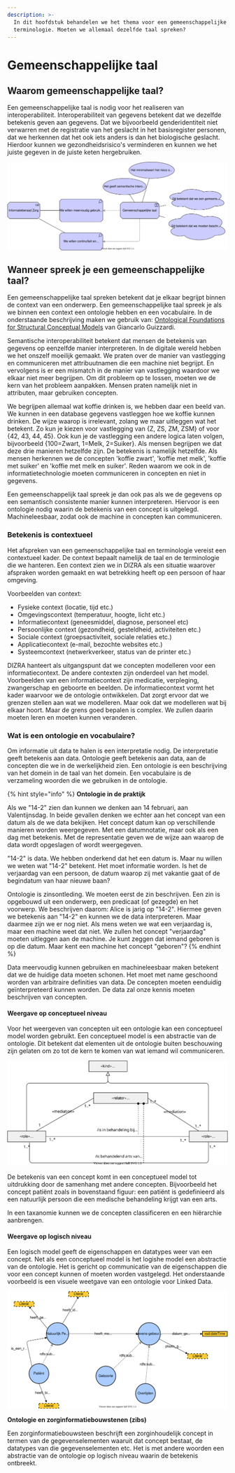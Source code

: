 ```yaml
---
description: >-
  In dit hoofdstuk behandelen we het thema voor een gemeenschappelijke taal en
  terminologie. Moeten we allemaal dezelfde taal spreken?
---
```


# Gemeenschappelijke taal

## Waarom gemeenschappelijke taal?
Een gemeenschappelijke taal is nodig voor het realiseren van interoperabiliteit. Interoperabiliteit van gegevens betekent dat we dezelfde betekenis geven aan gegevens. Dat we bijvoorbeeld genderidentiteit niet verwarren met de registratie van het geslacht in het basisregister personen, dat we herkennen dat het ook iets anders is dan het biologische geslacht. Hierdoor kunnen we gezondheidsrisico's verminderen en kunnen we het juiste gegeven in de juiste keten hergebruiken.

![Gemeenschappelijke taal](../.gitbook/assets/motivation/commonlanguage.svg)

## Wanneer spreek je een gemeenschappelijke taal?

Een gemeenschappelijke taal spreken betekent dat je elkaar begrijpt binnen de context van een onderwerp. Een gemeenschappelijke taal spreek je als we binnen een context een ontologie hebben en een vocabulaire. In de onderstaande beschrijving maken we gebruik van: [Ontological Foundations for Structural Conceptual Models](https://ris.utwente.nl/ws/portalfiles/portal/6042428/thesis_Guizzardi.pdf) van Giancarlo Guizzardi.

Semantische interoperabiliteit betekent dat mensen de betekenis van gegevens op eenzelfde manier interpreteren. In de digitale wereld hebben we het onszelf moeilijk gemaakt. We praten over de manier van vastlegging en communiceren met attribuutnamen die een machine niet begrijpt. En vervolgens is er een mismatch in de manier van vastlegging waardoor we elkaar niet meer begrijpen. Om dit probleem op te lossen, moeten we de kern van het probleem aanpakken. Mensen praten namelijk niet in attributen, maar gebruiken concepten. 

We begrijpen allemaal wat koffie drinken is, we hebben daar een beeld van. We kunnen in een database gegevens vastleggen hoe we koffie kunnen drinken. De wijze waarop is irrelevant, zolang we maar uitleggen wat het betekent. Zo kun je kiezen voor vastlegging van {Z, ZS, ZM, ZSM} of voor {42, 43, 44, 45}. Ook kun je de vastlegging een andere logica laten volgen, bijvoorbeeld {100=Zwart, 1=Melk, 2=Suiker}. Als mensen begrijpen we dat deze drie manieren hetzelfde zijn. De betekenis is namelijk hetzelfde. Als mensen herkennen we de concepten 'koffie zwart', 'koffie met melk', 'koffie met suiker' en 'koffie met melk en suiker'. Reden waarom we ook in de informatietechnologie moeten communiceren in concepten en niet in gegevens.

Een gemeenschappelijk taal spreek je dan ook pas als we de gegevens op een semantisch consistente manier kunnen interpreteren. Hiervoor is een ontologie nodig waarin de betekenis van een concept is uitgelegd. Machineleesbaar, zodat ook de machine in concepten kan communiceren.

### Betekenis is contextueel

Het afspreken van een gemeenschappelijke taal en terminologie vereist een contextueel kader. De context bepaalt namelijk de taal en de terminologie die we hanteren. Een context zien we in DIZRA als een situatie waarover afspraken worden gemaakt en wat betrekking heeft op een persoon of haar omgeving.

Voorbeelden van context:

* Fysieke context \(locatie, tijd etc.\)
* Omgevingscontext \(temperatuur, hoogte, licht etc.\)
* Informatiecontext \(geneesmiddel, diagnose, personeel etc\)
* Persoonlijke context \(gezondheid, gesteldheid, activiteiten etc.\)
* Sociale context \(groepsactiviteit, sociale relaties etc.\)
* Applicatiecontext \(e-mail, bezochte websites etc.\)
* Systeemcontext \(netwerkverkeer, status van de printer etc.\)

DIZRA hanteert als uitgangspunt dat we concepten modelleren voor een informatiecontext. De andere contexten zijn onderdeel van het model. Voorbeelden van een informatiecontext zijn medicatie, verpleging, zwangerschap en geboorte en beelden. De informatiecontext vormt het kader waarvoor we de ontologie ontwikkelen. Dat zorgt ervoor dat we grenzen stellen aan wat we modelleren. Maar ook dat we modelleren wat bij elkaar hoort. Maar de grens goed bepalen is complex. We zullen daarin moeten leren en moeten kunnen veranderen.

### Wat is een ontologie en vocabulaire?

Om informatie uit data te halen is een interpretatie nodig. De interpretatie geeft betekenis aan data. Ontologie geeft betekenis aan data, aan de concepten die we in de werkelijkheid zien. Een ontologie is een beschrijving van het domein in de taal van het domein. Een vocabulaire is de verzameling woorden die we gebruiken in de ontologie. 

{% hint style="info" %}
**Ontologie in de praktijk**

Als we "14-2" zien dan kunnen we denken aan 14 februari, aan Valentijnsdag. In beide gevallen denken we echter aan het concept van een datum als de we data bekijken. Het concept datum kan op verschillende manieren worden weergegeven. Met een datumnotatie, maar ook als een dag met betekenis. Met de representatie geven we de wijze aan waarop de data wordt opgeslagen of wordt weergegeven. 

"14-2" is data. We hebben onderkend dat het een datum is. Maar nu willen we weten wat "14-2" betekent. Het moet informatie worden. Is het de verjaardag van een persoon, de datum waarop zij met vakantie gaat of de begindatum van haar nieuwe baan?

Ontologie is zinsontleding. We moeten eerst de zin beschrijven. Een zin is opgebouwd uit een onderwerp, een predicaat \(of gezegde\) en het voorwerp. We beschrijven daarom: Alice is jarig op "14-2".  Hiermee geven we betekenis aan "14-2" en kunnen we de data interpreteren. Maar daarmee zijn we er nog niet. Als mens weten we wat een verjaardag is, maar een machine weet dat niet. We zullen het concept "verjaardag" moeten uitleggen aan de machine. Je kunt zeggen dat iemand geboren is op die datum. Maar kent een machine het concept "geboren"? 
{% endhint %}

Data meervoudig kunnen gebruiken en machineleesbaar maken betekent dat we de huidige data moeten schonen. Het moet met name geschoond worden van arbitraire definities van data. De concepten moeten eenduidig geïnterpreteerd kunnen worden. De data zal onze kennis moeten beschrijven van concepten.

#### Weergave op conceptueel niveau

Voor het weergeven van concepten uit een ontologie kan een conceptueel model worden gebruikt. Een conceptueel model is een abstractie van de ontologie. Dit betekent dat elementen uit de ontologie buiten beschouwing zijn gelaten om zo tot de kern te komen van wat iemand wil communiceren.

![Voorbeeld van een conceptueel model met relatie tussen patiënt en arts.](../.gitbook/assets/motivation/patientmodel.svg)

De betekenis van een concept komt in een conceptueel model tot uitdrukking door de samenhang met andere concepten. Bijvoorbeeld het concept patiënt zoals in bovenstaand figuur: een patiënt is gedefinieerd als een natuurlijk persoon die een medische behandeling krijgt van een arts.

In een taxanomie kunnen we de concepten classificeren en een hiërarchie aanbrengen. 

#### Weergave op logisch niveau

Een logisch model geeft de eigenschappen en datatypes weer van een concept. Net als een conceptueel model is het logishe model een abstractie van de ontologie. Het is gericht op communicatie van de eigenschappen die voor een concept kunnen of moeten worden vastgelegd. Het onderstaande voorbeeld is een visuele weetgave van een ontologie voor Linked Data. 

![Voorbeeld van een logisch model](../.gitbook/assets/motivation/logischmodel.svg)

**Ontologie en zorginformatiebouwstenen \(zibs\)**

Een zorginformatiebouwsteen beschrijft een zorginhoudelijk concept in termen van de gegevenselementen waaruit dat concept bestaat, de datatypes van die gegevenselementen etc. Het is met andere woorden een abstractie van de ontologie op logisch niveau waarin de betekenis ontbreekt.
